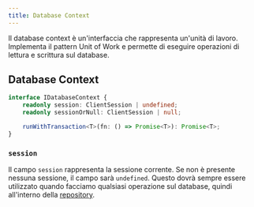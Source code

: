 ```yaml
---
title: Database Context
---
```


Il database context è un'interfaccia che rappresenta un'unità di lavoro. Implementa il pattern Unit of Work e permette di eseguire operazioni di lettura e scrittura sul database.

## Database Context

```typescript
interface IDatabaseContext {
    readonly session: ClientSession | undefined;
    readonly sessionOrNull: ClientSession | null;

    runWithTransaction<T>(fn: () => Promise<T>): Promise<T>;
}
```

### ``session``
Il campo `session` rappresenta la sessione corrente. Se non è presente nessuna sessione, il campo sarà `undefined`.
Questo dovrà sempre essere utilizzato quando facciamo qualsiasi operazione sul database, quindi all'interno della [repository](code/repo).
